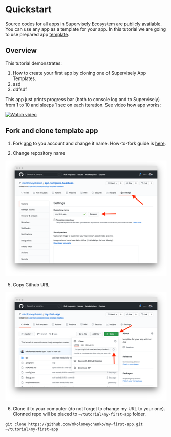# Quickstart

Source codes for all apps in Supervisely Ecosystem are publicly [available](https://github.com/supervisely-ecosystem/repository). You can use any app as a template for your app. In this tutorial we are going to use prepared app [template](https://github.com/supervisely-ecosystem/app-template-headless).  

## Overview
This tutorial demonstrates:
1. How to create your first app by cloning one of Supervisely App Templates.
2. asd
3. ddfsdf

This app just prints progress bar (both to console log and to Supervisely) from 1 to 10 and sleeps 1 sec on each iteration. See video how app works:

<a href="https://www.youtube.com/watch?v=4VdvP0SRbiM" title="Video" target="_blank">
  <img src="https://i.imgur.com/XO1LGw9.png" alt="Watch video"/>
</a>

## Fork and clone template app

1. Fork [app](https://github.com/supervisely-ecosystem/app-template-headless) to you account and change it name. How-to-fork guide is [here](./how-to-fork.md).

4. Change repository name

![](./images/fork/fork-04.png)

5. Copy Github URL

![](./images/fork/fork-05.png)

6. Clone it to your computer (do not forget to change my URL to your one). Clonned repo will be placed to `~/tutorial/my-first-app` folder.

```
git clone https://github.com/mkolomeychenko/my-first-app.git ~/tutorial/my-first-app
```


